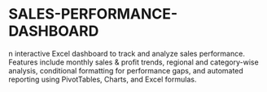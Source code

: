 # SALES-PERFORMANCE-DASHBOARD
n interactive Excel dashboard to track and analyze sales performance. Features include monthly sales &amp; profit trends, regional and category-wise analysis, conditional formatting for performance gaps, and automated reporting using PivotTables, Charts, and Excel formulas.

